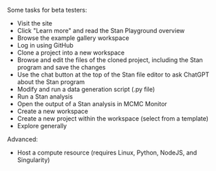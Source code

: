 Some tasks for beta testers:

* Visit the site
* Click "Learn more" and read the Stan Playground overview
* Browse the example gallery workspace
* Log in using GitHub
* Clone a project into a new workspace
* Browse and edit the files of the cloned project, including the Stan program and save the changes
* Use the chat button at the top of the Stan file editor to ask ChatGPT about the Stan program
* Modify and run a data generation script (.py file)
* Run a Stan analysis
* Open the output of a Stan analysis in MCMC Monitor
* Create a new workspace
* Create a new project within the workspace (select from a template)
* Explore generally

Advanced:
* Host a compute resource (requires Linux, Python, NodeJS, and Singularity)